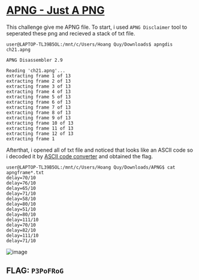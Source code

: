 # [APNG - Just A PNG](https://www.root-me.org/fr/Challenges/Steganographie/APNG-Just-A-PNG-2995)   
This challenge give me APNG file. To start, i used ```APNG Disclaimer``` tool to seperated these png and recieved a stack of txt file.    
```linux
user@LAPTOP-TL39B5OL:/mnt/c/Users/Hoang Quy/Downloads$ apngdis ch21.apng

APNG Disassembler 2.9

Reading 'ch21.apng'...
extracting frame 1 of 13
extracting frame 2 of 13
extracting frame 3 of 13
extracting frame 4 of 13
extracting frame 5 of 13
extracting frame 6 of 13
extracting frame 7 of 13
extracting frame 8 of 13
extracting frame 9 of 13
extracting frame 10 of 13
extracting frame 11 of 13
extracting frame 12 of 13
extracting frame 1
```
Afterthat, i opened all of txt file and noticed that looks like an ASCII code so i decoded it by [ASCII code converter](https://www.dcode.fr/ascii-code) and obtained the flag. 
```linux
user@LAPTOP-TL39B5OL:/mnt/c/Users/Hoang Quy/Downloads/APNG$ cat apngframe*.txt
delay=70/10
delay=76/10
delay=65/10
delay=71/10
delay=58/10
delay=80/10
delay=51/10
delay=80/10
delay=111/10
delay=70/10
delay=82/10
delay=111/10
delay=71/10
```
![image](https://github.com/user-attachments/assets/9dfb8c48-30df-4567-be86-766a6a5b38dd)  
## FLAG: **```P3PoFRoG```**  
